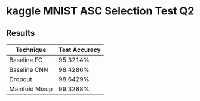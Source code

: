 # kaggle MNIST ASC Selection Test Q2

## Results
| Technique      | Test Accuracy |
|----------------|---------------|
| Baseline FC    | 95.3214%      |
| Baseline CNN   | 98.4286%      |
| Dropout        | 98.6429%      |
| Manifold Mixup | 99.3288%      |
